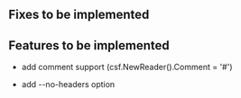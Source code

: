 ## Fixes to be implemented

## Features to be implemented

- add comment support (csf.NewReader().Comment = '#')

- add --no-headers option


